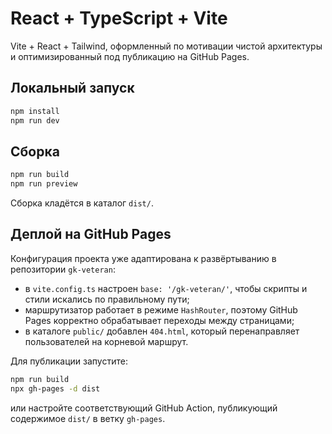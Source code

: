 # React + TypeScript + Vite

Vite + React + Tailwind, оформленный по мотивации чистой архитектуры и оптимизированный под публикацию на GitHub Pages.

## Локальный запуск

```bash
npm install
npm run dev
```

## Сборка

```bash
npm run build
npm run preview
```

Сборка кладётся в каталог `dist/`.

## Деплой на GitHub Pages

Конфигурация проекта уже адаптирована к развёртыванию в репозитории `gk-veteran`:

- в `vite.config.ts` настроен `base: '/gk-veteran/'`, чтобы скрипты и стили искались по правильному пути;
- маршрутизатор работает в режиме `HashRouter`, поэтому GitHub Pages корректно обрабатывает переходы между страницами;
- в каталоге `public/` добавлен `404.html`, который перенаправляет пользователей на корневой маршрут.

Для публикации запустите:

```bash
npm run build
npx gh-pages -d dist
```

или настройте соответствующий GitHub Action, публикующий содержимое `dist/` в ветку `gh-pages`.
